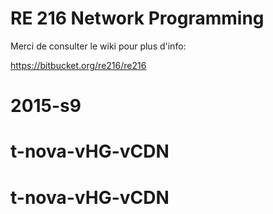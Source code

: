 # RE 216 Network Programming #

Merci de consulter le wiki pour plus d'info:

https://bitbucket.org/re216/re216
# 2015-s9
# t-nova-vHG-vCDN
# t-nova-vHG-vCDN
